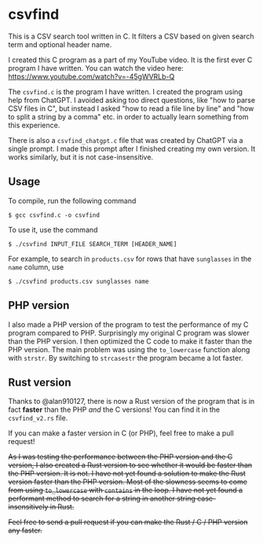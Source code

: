# csvfind

This is a CSV search tool written in C. It filters a CSV based on given search term and optional header name.

I created this C program as a part of my YouTube video. It is the first ever C program I have written. You can watch the video here: https://www.youtube.com/watch?v=-45gWVRLb-Q

The `csvfind.c` is the program I have written. I created the program using help from ChatGPT. I avoided asking too direct questions, like "how to parse CSV files in C", but instead I asked "how to read a file line by line" and "how to split a string by a comma" etc. in order to actually learn something from this experience.

There is also a `csvfind_chatgpt.c` file that was created by ChatGPT via a single prompt. I made this prompt after I finished creating my own version. It works similarly, but it is not case-insensitive.

## Usage

To compile, run the following command

```console
$ gcc csvfind.c -o csvfind
```

To use it, use the command
```console
$ ./csvfind INPUT_FILE SEARCH_TERM [HEADER_NAME]
```

For example, to search in `products.csv` for rows that have `sunglasses` in the `name` column, use
```console
$ ./csvfind products.csv sunglasses name
```

## PHP version

I also made a PHP version of the program to test the performance of my C program compared to PHP. Surprisingly my original C program was slower than the PHP version. I then optimized the C code to make it faster than the PHP version. The main problem was using the `to_lowercase` function along with `strstr`. By switching to `strcasestr` the program became a lot faster.

## Rust version

Thanks to @alan910127, there is now a Rust version of the program that is in fact **faster** than the PHP *and* the C versions! You can find it in the `csvfind_v2.rs` file.

If you can make a faster version in C (or PHP), feel free to make a pull request!

<s>As I was testing the performance between the PHP version and the C version, I also created a Rust version to see whether it would be faster than the PHP version. It is not. I have not yet found a solution to make the Rust version faster than the PHP version. Most of the slowness seems to come from using `to_lowercase` with `contains` in the loop. I have not yet found a performant method to search for a string in another string case-insensitively in Rust.

Feel free to send a pull request if you can make the Rust / C / PHP version any faster.</s>
